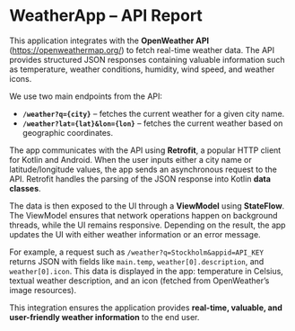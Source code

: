 # WeatherApp – API Report

This application integrates with the **OpenWeather API** (https://openweathermap.org/) to fetch real-time weather data. The API provides structured JSON responses containing valuable information such as temperature, weather conditions, humidity, wind speed, and weather icons.

We use two main endpoints from the API:
- **`/weather?q={city}`** – fetches the current weather for a given city name.  
- **`/weather?lat={lat}&lon={lon}`** – fetches the current weather based on geographic coordinates.  

The app communicates with the API using **Retrofit**, a popular HTTP client for Kotlin and Android. When the user inputs either a city name or latitude/longitude values, the app sends an asynchronous request to the API. Retrofit handles the parsing of the JSON response into Kotlin **data classes**.

The data is then exposed to the UI through a **ViewModel** using **StateFlow**. The ViewModel ensures that network operations happen on background threads, while the UI remains responsive. Depending on the result, the app updates the UI with either weather information or an error message.

For example, a request such as `/weather?q=Stockholm&appid=API_KEY` returns JSON with fields like `main.temp`, `weather[0].description`, and `weather[0].icon`. This data is displayed in the app: temperature in Celsius, textual weather description, and an icon (fetched from OpenWeather’s image resources).

This integration ensures the application provides **real-time, valuable, and user-friendly weather information** to the end user.
